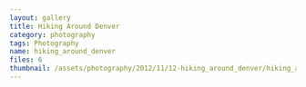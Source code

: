 ```yaml
---
layout: gallery
title: Hiking Around Denver
category: photography
tags: Photography
name: hiking_around_denver
files: 6
thumbnail: /assets/photography/2012/11/12-hiking_around_denver/hiking_around_denver-1.jpg
---
```

